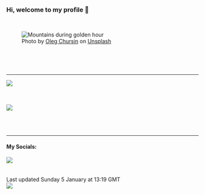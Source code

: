 <h3>Hi, welcome to my profile 👋</h3>

<br />
<figure>
  <img
    src="https://images.unsplash.com/photo-1488441770602-aed21fc49bd5?crop=entropy&cs=tinysrgb&fit=max&fm=jpg&ixid=M3wyNzQ3MDB8MHwxfHJhbmRvbXx8fHx8fHx8fDE3MzYwODAxMTl8&ixlib=rb-4.0.3&q=80&w=1080&auto=format"
    alt="Mountains during golden hour" 
  />
  <figcaption>Photo by <a
    href="https://unsplash.com/@olegchursin_photo?utm_source=Profile%20readme&utm_medium=referral">Oleg Chursin</a> on <a
    href="https://unsplash.com/?utm_source=Profile%20readme&utm_medium=referral">Unsplash</a></figcaption>
</figure>




  <br /><br /><br />

<hr />
<img
  src="https://github-readme-stats.vercel.app/api?username=shanelucy&show_icons=true&theme=calm"
/>
<br /><br /><br />

<img 
  src="https://github-readme-stats.vercel.app/api/top-langs/?username=shanelucy&theme=calm"
/>
<br /><br /><br /><br />
<hr />
<h4>My Socials:</h4>
<a href="https://uk.linkedin.com/in/shane-lucy-4735b616a">
  <img
    src="https://img.shields.io/badge/linkedin%20-%230077B5.svg?&style=for-the-badge&logo=linkedin&logoColor=white"
  />
</a>
<br /><br /><br />
Last updated Sunday 5 January at 13:19 GMT
<br />
<img
  src="https://github.com/ShaneLucy/ShaneLucy/workflows/README%20build/badge.svg"
/>
